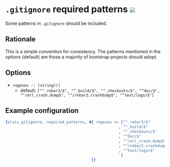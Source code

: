# `.gitignore` required patterns [![](https://img.shields.io/badge/since-4.0.0-blue)](https://github.com/inaka/elvis_core/releases/tag/4.0.0)

Some patterns in `.gitignore` should be included.

## Rationale

This is a simple convention for consistency. The patterns mentioned in the options (default)
are those a majority of bootstrap projects should adopt.

## Options

- `regexes :: [string()]`
  - default: `["^.rebar3/$",
               "^_build/$",
               "^_checkouts/$",
               "^doc/$",
               "^/erl_crash.dump$",
               "^/rebar3.crashdump$",
               "^test/logs/$"]`

## Example configuration

```erlang
{elvis_gitignore, required_patterns, #{ regexes => ["^.rebar3/$"
                                                  , "^_build/$"
                                                  , "^_checkouts/$"
                                                  , "^doc/$"
                                                  , "^/erl_crash.dump$"
                                                  , "^/rebar3.crashdump$"
                                                  , "^test/logs/$"
                                                   ]
                                      }}
```
